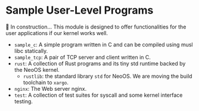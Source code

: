 # Sample User-Level Programs

🚧 In construction... This module is designed to offer functionalities for the user applications if our kernel works well.

* `sample_c`: A simple program written in C and can be compiled using musl libc statically.
* `sample_tcp`: A pair of TCP server and client written in C.
* `rust`: A collection of Rust programs and its tiny std runtime backed by the NeoOS kernel.
  * `rustlib`: the standard library `std` for NeoOS. We are moving the build toolchain to `xargo`.
* `nginx`: The Web server nginx.
* `test`: A collection of test suites for syscall and some kernel interface testing.
